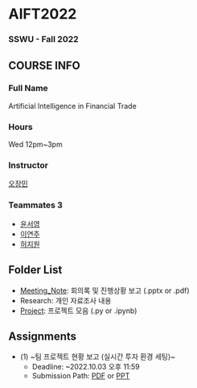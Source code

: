 # AIFT2022
### SSWU - Fall 2022

## COURSE INFO
### Full Name
  Artificial Intelligence in Financial Trade
### Hours
  Wed 12pm~3pm
### Instructor
  [오장민](https://github.com/jangmino/AIFT2022.git)
### Teammates 3
  - [윤서영](https://github.com/YoonSeoyeong)
  - [이연주](https://github.com/yeonju52)
  - [허지원](https://github.com/JiwonHeo01)

## Folder List
- [Meeting_Note](https://github.com/yeonju52/AIFT2022/tree/main/MeetingNote): 회의록 및 진행상황 보고 (.pptx or .pdf)
- Research: 개인 자료조사 내용
- [Project](https://github.com/yeonju52/AIFT2022/tree/main/Project): 프로젝트 모음 (.py or .ipynb)


## Assignments
- (1) ~팀 프로젝트 현황 보고 (실시간 투자 환경 세팅)~
  - Deadline: ~2022.10.03 오후 11:59
  - Submission Path: [PDF](https://github.com/yeonju52/AIFT2022/blob/main/MeetingNote/%5BAIFT%5D%20221003_BranchFlow.pdf) or [PPT](https://github.com/yeonju52/AIFT2022/blob/main/MeetingNote/%5BAIFT%5D%20221003_BranchFlow.pptx)
